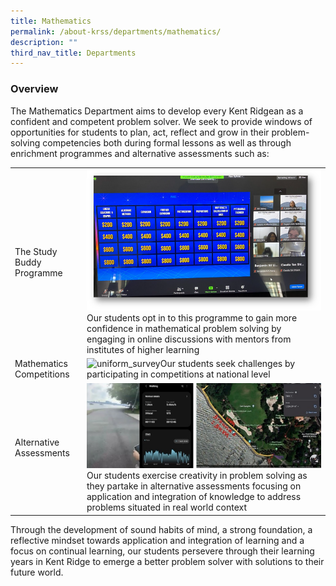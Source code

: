 ```yaml
---
title: Mathematics
permalink: /about-krss/departments/mathematics/
description: ""
third_nav_title: Departments
---
```

### Overview

The Mathematics Department aims to develop every Kent Ridgean as a confident and competent problem solver. We seek to provide windows of opportunities for students to plan, act, reflect and grow in their problem-solving competencies both during formal lessons as well as through enrichment programmes and alternative assessments such as:


<table>
 <tbody>


 <tr>
  <td>The Study Buddy Programme</td>
  <td><img src="/images/math_1.png" alt="uniform_survey" style="width:100%;">Our students opt in to this programme to gain more confidence in mathematical problem solving by engaging in online discussions with mentors from institutes of higher learning</td>
	 
 </tr>
	 <tr>
  <td>Mathematics Competitions</td>
  <td><img src="/images/math_6.png" alt="uniform_survey" style="width:100%;">Our students seek challenges by participating in competitions at national level</td>
 </tr>
	 <tr>
  <td>Alternative Assessments</td>
  <td><img src="/images/math_2.png" alt="uniform_survey" style="width:100%;">Our students exercise creativity in problem solving as they partake in alternative assessments focusing on application and integration of knowledge to address problems situated in real world context</td>
  </tr>
</tbody></table>
<style>
table, th, td {
 border-collapse: collapse;
}
</style>

Through the development of sound habits of mind, a strong foundation, a reflective mindset towards application and integration of learning and a focus on continual learning, our students persevere through their learning years in Kent Ridge to emerge a better problem solver with solutions to their future world.